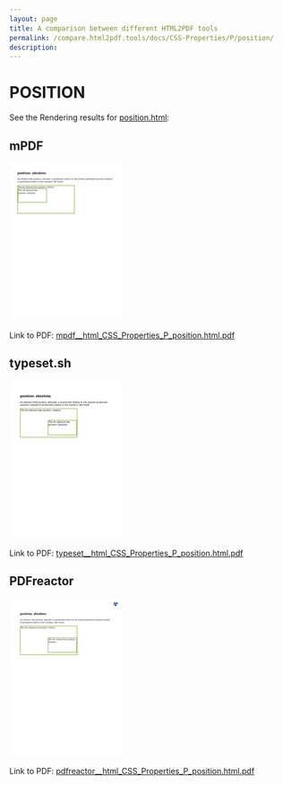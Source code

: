 ```yaml
---
layout: page
title: A comparison between different HTML2PDF tools
permalink: /compare.html2pdf.tools/docs/CSS-Properties/P/position/
description: 
---
```


# POSITION

See the Rendering results for [position.html](/html/CSS%20Properties/P/position.html):

## mPDF
![](mpdf__html_CSS_Properties_P_position.html.png) 

Link to PDF: [mpdf__html_CSS_Properties_P_position.html.pdf](mpdf__html_CSS_Properties_P_position.html.pdf)

## typeset.sh
![](typeset__html_CSS_Properties_P_position.html.png) 

Link to PDF: [typeset__html_CSS_Properties_P_position.html.pdf](typeset__html_CSS_Properties_P_position.html.pdf)

## PDFreactor
![](pdfreactor__html_CSS_Properties_P_position.html.png) 

Link to PDF: [pdfreactor__html_CSS_Properties_P_position.html.pdf](pdfreactor__html_CSS_Properties_P_position.html.pdf)
